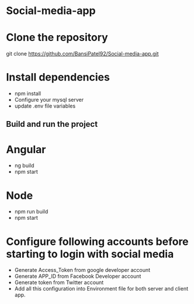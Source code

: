 # Social-media-app

# Clone the repository
git clone https://github.com/BansiPatel92/Social-media-app.git

# Install dependencies
- npm install
- Configure your mysql server
- update .env file variables

## Build and run the project
# Angular 
- ng build
- npm start

# Node
- npm run build
- npm start

# Configure following accounts before starting to login with social media
- Generate Access_Token from google developer account
- Generate APP_ID from Facebook Developer account
- Generate token from Twitter account
- Add all this configuration into Environment file for both server and client app.
